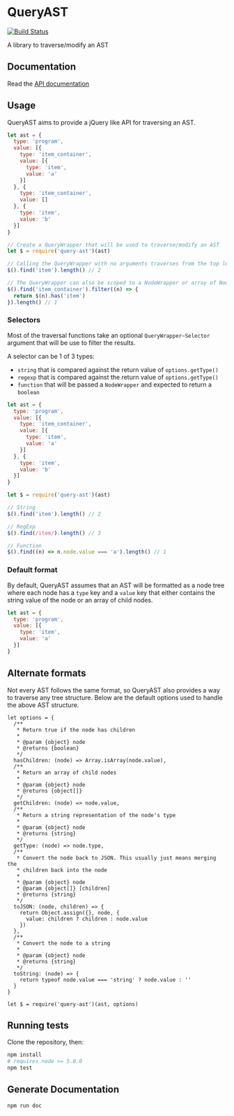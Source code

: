 # QueryAST

[![Build Status](https://travis-ci.org/salesforce-ux/query-ast.svg?branch=master)](https://travis-ci.org/salesforce-ux/query-ast)

A library to traverse/modify an AST

## Documentation

Read the [API documentation](https://salesforce-ux.github.io/query-ast)

## Usage

QueryAST aims to provide a jQuery like API for traversing an AST.

```javascript
let ast = {
  type: 'program',
  value: [{
    type: 'item_container',
    value: [{
      type: 'item',
      value: 'a'
    }]
  }, {
    type: 'item_container',
    value: []
  }, {
    type: 'item',
    value: 'b'
  }]
}

// Create a QueryWrapper that will be used to traverse/modify an AST
let $ = require('query-ast')(ast)

// Calling the QueryWrapper with no arguments traverses from the top level
$().find('item').length() // 2

// The QueryWrapper can also be scoped to a NodeWrapper or array of NodeWrappers
$().find('item_container').filter((n) => {
  return $(n).has('item')
}).length() // 1
```

### Selectors

Most of the traversal functions take an optional `QueryWrapper~Selector` argument that will
be use to filter the results.

A selector can be 1 of 3 types:
- `string` that is compared against the return value of `options.getType()`
- `regexp` that is compared against the return value of `options.getType()`
- `function` that will be passed a `NodeWrapper` and expected to return a `boolean`

```javascript
let ast = {
  type: 'program',
  value: [{
    type: 'item_container',
    value: [{
      type: 'item',
      value: 'a'
    }]
  }, {
    type: 'item',
    value: 'b'
  }]
}

let $ = require('query-ast')(ast)

// String
$().find('item').length() // 2

// RegExp
$().find(/item/).length() // 3

// Function
$().find((n) => n.node.value === 'a').length() // 1
```

### Default format

By default, QueryAST assumes that an AST will be formatted as a node tree
where each node has a `type` key and a `value` key that either contains the
string value of the node or an array of child nodes.

```javascript
let ast = {
  type: 'program',
  value: [{
    type: 'item',
    value: 'a'
  }]
}
```

## Alternate formats

Not every AST follows the same format, so QueryAST also provides a way
to traverse any tree structure. Below are the default options used to
handle the above AST structure.

```
let options = {
  /**
   * Return true if the node has children
   *
   * @param {object} node
   * @returns {boolean}
   */
  hasChildren: (node) => Array.isArray(node.value),
  /**
   * Return an array of child nodes
   *
   * @param {object} node
   * @returns {object[]}
   */
  getChildren: (node) => node.value,
  /**
   * Return a string representation of the node's type
   *
   * @param {object} node
   * @returns {string}
   */
  getType: (node) => node.type,
  /**
   * Convert the node back to JSON. This usually just means merging the
   * children back into the node
   *
   * @param {object} node
   * @param {object[]} [children]
   * @returns {string}
   */
  toJSON: (node, children) => {
    return Object.assign({}, node, {
      value: children ? children : node.value
    })
  },
  /**
   * Convert the node to a string
   *
   * @param {object} node
   * @returns {string}
   */
  toString: (node) => {
    return typeof node.value === 'string' ? node.value : ''
  }
}

let $ = require('query-ast')(ast, options)
```

## Running tests

Clone the repository, then:

```bash
npm install
# requires node >= 5.0.0
npm test
```

## Generate Documentation

```bash
npm run doc
```
